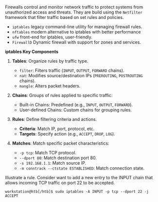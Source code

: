 Firewalls control and monitor network traffic to protect systems from unauthorized access and threats. They are build using the `Netfilter` framework that filter traffic based on set rules and policies.
- `iptables` legacy command-line utility for managing firewall rules.
- `nftables` modern alternative to iptables with better performance
- `ufw` front-end for iptables, user-friendly.
- `FirewallD` Dynamic firewall with support for zones and services.

**iptables Key Components**

1. **Tables**: Organize rules by traffic type.
    - `filter`: Filters traffic (`INPUT`, `OUTPUT`, `FORWARD` chains).
    - `nat`: Modifies source/destination IPs (`PREROUTING`, `POSTROUTING` chains).
    - `mangle`: Alters packet headers.
    
2. **Chains**: Groups of rules applied to specific traffic:
    - Built-in Chains: Predefined (e.g., `INPUT`, `OUTPUT`, `FORWARD`).
    - User-defined Chains: Custom chains for grouping rules.
    
3. **Rules**: Define filtering criteria and actions.
    - **Criteria**: Match IP, port, protocol, etc.
    - **Targets**: Specify action (e.g., `ACCEPT`, `DROP`, `LOG`).
    
4. **Matches**: Match specific packet characteristics:
    - `-p tcp`: Match TCP protocol.
    - `--dport 80`: Match destination port 80.
    - `-s 192.168.1.1`: Match source IP.
    - `-m conntrack --ctstate ESTABLISHED`: Match connection state.

Illustrate a rule. Consider want to add a new entry to the INPUT chain that allows incoming TCP traffic on port 22 to be accepted. 
```shell
workstation@htb[/htb]$ sudo iptables -A INPUT -p tcp --dport 22 -j ACCEPT
```
